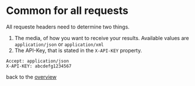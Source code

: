 # Common for all requests
All requeste headers need to determine two things. 
1. The media, of how you want to receive your results. Available values are `application/json` or `application/xml`
2. The API-Key, that is stated in the `X-API-KEY` property.

````
Accept: application/json
X-API-KEY: abcdefg1234567
````

back to the [overview](README.md)
